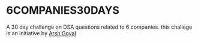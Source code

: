 # 6COMPANIES30DAYS

A 30 day challenge on DSA questions related to 6 companies.
this challege is an initiative by [Arsh Goyal](https://www.linkedin.com/in/arshgoyal)

